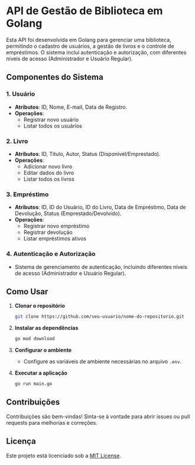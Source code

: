 # API de Gestão de Biblioteca em Golang

Esta API foi desenvolvida em Golang para gerenciar uma biblioteca, permitindo o cadastro de usuários, a gestão de livros e o controle de empréstimos. O sistema inclui autenticação e autorização, com diferentes níveis de acesso (Administrador e Usuário Regular).

## Componentes do Sistema

### 1. Usuário

- **Atributos**: ID, Nome, E-mail, Data de Registro.
- **Operações**:
  - Registrar novo usuário
  - Listar todos os usuários

### 2. Livro

- **Atributos**: ID, Título, Autor, Status (Disponível/Emprestado).
- **Operações**:
  - Adicionar novo livro
  - Editar dados do livro
  - Listar todos os livros

### 3. Empréstimo

- **Atributos**: ID, ID do Usuário, ID do Livro, Data de Empréstimo, Data de Devolução, Status (Emprestado/Devolvido).
- **Operações**:
  - Registrar novo empréstimo
  - Registrar devolução
  - Listar empréstimos ativos

### 4. Autenticação e Autorização

- Sistema de gerenciamento de autenticação, incluindo diferentes níveis de acesso (Administrador e Usuário Regular).

## Como Usar

1. **Clonar o repositório**
   ```bash
   git clone https://github.com/seu-usuario/nome-do-repositorio.git
   ```
2. **Instalar as dependências**

   ```bash
   go mod download
   ```

3. **Configurar o ambiente**

   - Configure as variáveis de ambiente necessárias no arquivo `.env`.

4. **Executar a aplicação**
   ```bash
   go run main.go
   ```

## Contribuições

Contribuições são bem-vindas! Sinta-se à vontade para abrir issues ou pull requests para melhorias e correções.

## Licença

Este projeto está licenciado sob a [MIT License](LICENSE).
